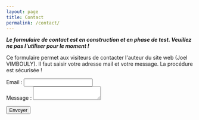 ```yaml
---
layout: page
title: Contact
permalink: /contact/
---
```


***Le formulaire de contact est en construction et en phase de test. Veuillez ne pas l'utiliser pour le moment !***

Ce formulaire permet aux visiteurs de contacter l'auteur du site web (Joel VIMBOULY). Il faut saisir votre adresse mail et votre message. La procédure est sécurisée !

<form
  action="https://formspree.io/xzbjgdvb"
  method="POST"
>
  <label>
    Email :
    <input type="text" name="_replyto">
  </label>
  <br/>
  <label>
    Message :
    <textarea name="message"></textarea>
  </label>
  <br/>

  <!-- your other form fields go here -->

  <button type="submit">Envoyer</button>
</form>


